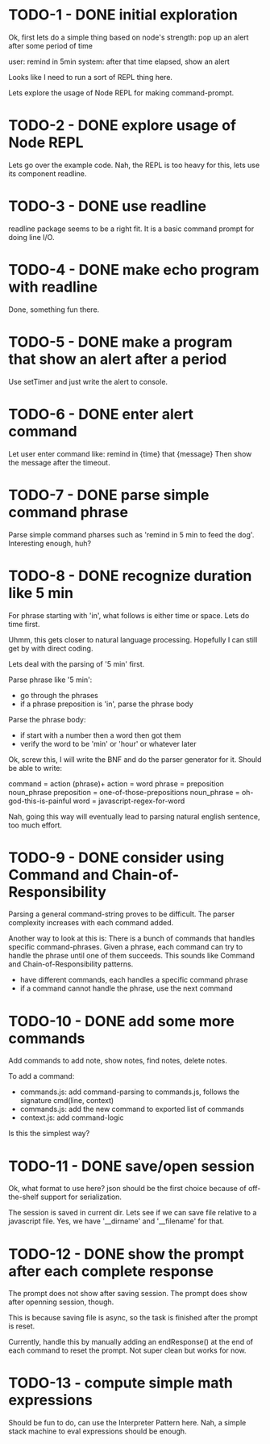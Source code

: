 # TODO-1 - DONE initial exploration
Ok, first lets do a simple thing based on node's strength:
pop up an alert after some period of time

user: remind in 5min
system: after that time elapsed, show an alert

Looks like I need to run a sort of REPL thing here.

Lets explore the usage of Node REPL for making command-prompt.

# TODO-2 - DONE explore usage of Node REPL
Lets go over the example code.
Nah, the REPL is too heavy for this, lets use its component readline.

# TODO-3 - DONE use readline
readline package seems to be a right fit.
It is a basic command prompt for doing line I/O.

# TODO-4 - DONE make echo program with readline
Done, something fun there.

# TODO-5 - DONE make a program that show an alert after a period
Use setTimer and just write the alert to console.

# TODO-6 - DONE enter alert command
Let user enter command like: remind in {time} that {message}
Then show the message after the timeout.

# TODO-7 - DONE parse simple command phrase
Parse simple command pharses such as 'remind in 5 min to feed the dog'.
Interesting enough, huh?

# TODO-8 - DONE recognize duration like 5 min
For phrase starting with 'in', what follows is either time or space.
Lets do time first.

Uhmm, this gets closer to natural language processing.
Hopefully I can still get by with direct coding.

Lets deal with the parsing of '5 min' first.

Parse phrase like '5 min':
- go through the phrases
- if a phrase preposition is 'in', parse the phrase body

Parse the phrase body:
- if start with a number then a word then got them
- verify the word to be 'min' or 'hour' or whatever later

Ok, screw this, I will write the BNF and do the parser generator for it.
Should be able to write:

command = action (phrase)+
action = word
phrase = preposition noun_phrase
preposition = one-of-those-prepositions
noun_phrase = oh-god-this-is-painful
word = javascript-regex-for-word

Nah, going this way will eventually lead to parsing natural english sentence,
too much effort.

# TODO-9 - DONE consider using Command and Chain-of-Responsibility
Parsing a general command-string proves to be difficult.
The parser complexity increases with each command added.

Another way to look at this is:
There is a bunch of commands that handles specific command-phrases.
Given a phrase, each command can try to handle the phrase until one of them succeeds.
This sounds like Command and Chain-of-Responsibility patterns.

- have different commands, each handles a specific command phrase
- if a command cannot handle the phrase, use the next command

# TODO-10 - DONE add some more commands
Add commands to add note, show notes, find notes, delete notes.

To add a command:

- commands.js: add command-parsing to commands.js, follows the signature cmd(line, context)
- commands.js: add the new command to exported list of commands
- context.js: add command-logic

Is this the simplest way?

# TODO-11 - DONE save/open session
Ok, what format to use here?
json should be the first choice because of off-the-shelf support for serialization.

The session is saved in current dir.
Lets see if we can save file relative to a javascript file.
Yes, we have '__dirname' and '__filename' for that.

# TODO-12 - DONE show the prompt after each complete response
The prompt does not show after saving session.
The prompt does show after openning session, though.

This is because saving file is async,
so the task is finished after the prompt is reset.

Currently, handle this by manually adding an endResponse()
at the end of each command to reset the prompt.
Not super clean but works for now.

# TODO-13 - compute simple math expressions
Should be fun to do, can use the Interpreter Pattern here.
Nah, a simple stack machine to eval expressions should be enough.
